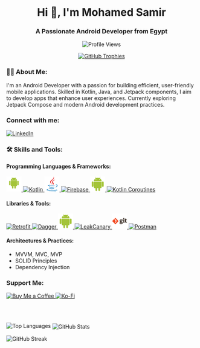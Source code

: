 <h1 align="center">Hi 👋, I'm Mohamed Samir</h1>
<h3 align="center">A Passionate Android Developer from Egypt</h3>

<p align="center">
  <img src="https://komarev.com/ghpvc/?username=mohamedsamirmo&label=Profile%20views&color=0e75b6&style=flat" alt="Profile Views"/>
</p>

<p align="center">
  <a href="https://github.com/ryo-ma/github-profile-trophy">
    <img src="https://github-profile-trophy.vercel.app/?username=mohamedsamirmo" alt="GitHub Trophies" />
  </a>
</p>

<h3 align="left">👨‍💻 About Me:</h3>
<p align="left">
  I'm an Android Developer with a passion for building efficient, user-friendly mobile applications. Skilled in Kotlin, Java, and Jetpack components, I aim to develop apps that enhance user experiences. Currently exploring Jetpack Compose and modern Android development practices.
</p>

<h3 align="left">Connect with me:</h3>
<p align="left">
  <a href="https://www.linkedin.com/in/mohamed-samir-1404441a4" target="_blank">
    <img src="https://raw.githubusercontent.com/rahuldkjain/github-profile-readme-generator/master/src/images/icons/Social/linked-in-alt.svg" alt="LinkedIn" height="30" width="40"/>
  </a>
</p>

<h3 align="left">🛠️ Skills and Tools:</h3>

<h4>Programming Languages & Frameworks:</h4>
<p align="left">
  <a href="https://developer.android.com" target="_blank" rel="noreferrer">
    <img src="https://raw.githubusercontent.com/devicons/devicon/master/icons/android/android-original-wordmark.svg" alt="Android" width="40" height="40"/>
  </a>
  <a href="https://kotlinlang.org" target="_blank" rel="noreferrer">
    <img src="https://www.vectorlogo.zone/logos/kotlinlang/kotlinlang-icon.svg" alt="Kotlin" width="40" height="40"/>
  </a>
  <a href="https://www.java.com" target="_blank" rel="noreferrer">
    <img src="https://raw.githubusercontent.com/devicons/devicon/master/icons/java/java-original.svg" alt="Java" width="40" height="40"/>
  </a>
  <a href="https://firebase.google.com/" target="_blank" rel="noreferrer">
    <img src="https://www.vectorlogo.zone/logos/firebase/firebase-icon.svg" alt="Firebase" width="40" height="40"/>
  </a>
  <a href="https://developer.android.com/jetpack" target="_blank" rel="noreferrer">
    <img src="https://raw.githubusercontent.com/devicons/devicon/master/icons/android/android-original.svg" alt="Jetpack" width="40" height="40"/>
  </a>
  <a href="https://developer.android.com/kotlin/coroutines" target="_blank" rel="noreferrer">
    <img src="https://www.vectorlogo.zone/logos/kotlinlang/kotlinlang-icon.svg" alt="Kotlin Coroutines" width="40" height="40"/>
  </a>
</p>

<h4>Libraries & Tools:</h4>
<p align="left">
  <a href="https://square.github.io/retrofit/" target="_blank" rel="noreferrer">
    <img src="https://www.vectorlogo.zone/logos/squareup/squareup-icon.svg" alt="Retrofit" width="40" height="40"/>
  </a>
  <a href="https://dagger.dev/" target="_blank" rel="noreferrer">
    <img src="https://www.vectorlogo.zone/logos/google/google-icon.svg" alt="Dagger" width="40" height="40"/>
  </a>
  <a href="https://developer.android.com/topic/libraries/architecture/room" target="_blank" rel="noreferrer">
    <img src="https://raw.githubusercontent.com/devicons/devicon/master/icons/android/android-original.svg" alt="Room Database" width="40" height="40"/>
  </a>
  <a href="https://square.github.io/leakcanary/" target="_blank" rel="noreferrer">
    <img src="https://www.vectorlogo.zone/logos/squareup/squareup-icon.svg" alt="LeakCanary" width="40" height="40"/>
  </a>
  <a href="https://git-scm.com/" target="_blank" rel="noreferrer">
    <img src="https://raw.githubusercontent.com/devicons/devicon/master/icons/git/git-original-wordmark.svg" alt="Git" width="40" height="40"/>
  </a>
  <a href="https://www.postman.com/" target="_blank" rel="noreferrer">
    <img src="https://www.vectorlogo.zone/logos/getpostman/getpostman-icon.svg" alt="Postman" width="40" height="40"/>
  </a>
</p>

<h4>Architectures & Practices:</h4>
<ul>
  <li>MVVM, MVC, MVP</li>
  <li>SOLID Principles</li>
  <li>Dependency Injection</li>
</ul>

<h3 align="left">Support Me:</h3>
<p>
  <a href="https://www.buymeacoffee.com/IceLatte">
    <img src="https://cdn.buymeacoffee.com/buttons/v2/default-yellow.png" height="50" width="210" alt="Buy Me a Coffee" />
  </a>
  <a href="https://ko-fi.com/frenchCoffee">
    <img src="https://cdn.ko-fi.com/cdn/kofi3.png?v=3" height="50" width="210" alt="Ko-Fi" />
  </a>
</p>
<br/><br/>

<p><img align="left" src="https://github-readme-stats.vercel.app/api/top-langs?username=mohamedsamirmo&show_icons=true&locale=en&layout=compact" alt="Top Languages" /></p>
<p>&nbsp;<img align="center" src="https://github-readme-stats.vercel.app/api?username=mohamedsamirmo&show_icons=true&locale=en" alt="GitHub Stats" /></p>
<p><img align="center" src="https://github-readme-streak-stats.herokuapp.com/?user=mohamedsamirmo&" alt="GitHub Streak" /></p>
